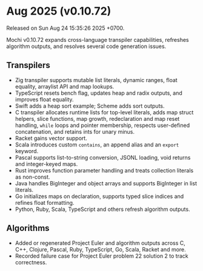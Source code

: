 # Aug 2025 (v0.10.72)

Released on Sun Aug 24 15:35:26 2025 +0700.

Mochi v0.10.72 expands cross-language transpiler capabilities, refreshes algorithm outputs, and resolves several code generation issues.

## Transpilers

- Zig transpiler supports mutable list literals, dynamic ranges, float equality, arraylist API and map lookups.
- TypeScript resets bench flag, updates heap and radix outputs, and improves float equality.
- Swift adds a heap sort example; Scheme adds sort outputs.
- C transpiler allocates runtime lists for top-level literals, adds map struct helpers, slice functions, map growth, redeclaration and map reset handling, `while` loops and pointer membership, respects user-defined concatenation, and retains ints for unary minus.
- Racket gains vector support.
- Scala introduces custom `contains`, an append alias and an `export` keyword.
- Pascal supports list-to-string conversion, JSONL loading, void returns and integer-keyed maps.
- Rust improves function parameter handling and treats collection literals as non-const.
- Java handles BigInteger and object arrays and supports BigInteger in list literals.
- Go initializes maps on declaration, supports typed slice indices and refines float formatting.
- Python, Ruby, Scala, TypeScript and others refresh algorithm outputs.

## Algorithms

- Added or regenerated Project Euler and algorithm outputs across C, C++, Clojure, Pascal, Ruby, TypeScript, Go, Scala, Racket and more.
- Recorded failure case for Project Euler problem 22 solution 2 to track correctness.

